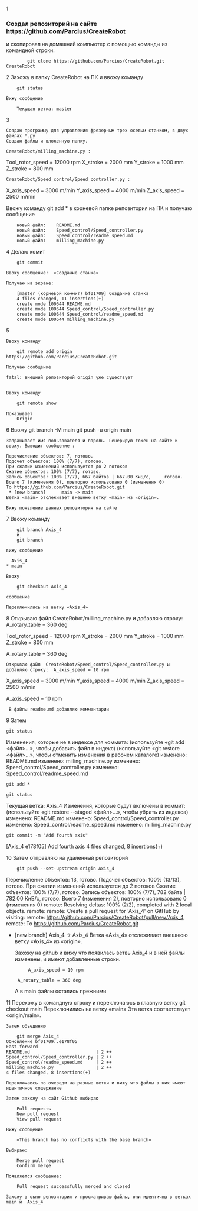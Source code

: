 1 
### Создал репозиторий на  сайте  https://github.com/Parcius/CreateRobot
и скопировал на домашний компьютер с помощью команды из командной строки:
```
		git clone https://github.com/Parcius/CreateRobot.git 			CreateRobot
```
2 
	Захожу в папку CreateRobot на ПК и ввожу команду 

     	git status

   	Вижу сообщение       

		Текущая ветка: master

 3 
	
	Создаю программу для управления фрезерным трех осевым станком, в двух файлах *.py
	Создаю файлы и вложенную папку. 

	CreateRobot/milling_machine.py :
	
Tool_rotor_speed = 12000 rpm
X_stroke = 2000 mm
Y_stroke = 1000 mm
Z_stroke =  800 mm 

	CreateRobot/Speed_control/Speed_controller.py :

X_axis_speed = 3000 m/min
Y_axis_speed = 4000 m/min
Z_axis_speed = 2500 m/min


Ввожу команду  git add *  в корневой папке репозитория на ПК и получаю сообщение

		новый файл:    README.md
		новый файл:    Speed_control/Speed_controller.py
		новый файл:    Speed_control/readme_speed.md
		новый файл:    milling_machine.py

4
	Делаю комит

		git commit

	Ввожу сообщение:  «Создание станка»

	Получаю на экране:

		[master (корневой коммит) bf01709] Создание станка
 		4 files changed, 11 insertions(+)
 		create mode 100644 README.md
 		create mode 100644 Speed_control/Speed_controller.py
 		create mode 100644 Speed_control/readme_speed.md
 		create mode 100644 milling_machine.py

5 
	
	Ввожу команду

		git remote add origin 					https://github.com/Parcius/CreateRobot.git

	Получаю сообщение 
	
	fatal: внешний репозиторий origin уже существует


	Ввожу команду

		git remote show
	
	Показывает 
		Origin

6
	Ввожу
 		git branch -M main
		git push -u origin main

	Запрашивает имя пользователя и пароль. Генерирую токен на сайте и ввожу. Выводит сообщение :

	Перечисление объектов: 7, готово.
	Подсчет объектов: 100% (7/7), готово.
	При сжатии изменений используется до 2 потоков
	Сжатие объектов: 100% (7/7), готово.
	Запись объектов: 100% (7/7), 667 байтов | 667.00 КиБ/с, 	готово.
	Всего 7 (изменения 0), повторно использовано 0 (изменения 0)
	To https://github.com/Parcius/CreateRobot.git
	 * [new branch]      main -> main
	Ветка «main» отслеживает внешнюю ветку «main» из «origin».

	Вижу появление данных репозитория на сайте



7
	Ввожу команду

		git branch Axis_4
		и 
		git branch

	вижу сообщение

	  Axis_4
	* main

	Ввожу

		git checkout Axis_4

	сообщение

	Переключились на ветку «Axis_4»

8 
	Открываю файл CreateRobot/milling_machine.py  и добавляю строку:  A_rotary_table = 360 deg
	
Tool_rotor_speed = 12000 rpm
X_stroke = 2000 mm
Y_stroke = 1000 mm
Z_stroke =  800 mm 

A_rotary_table = 360 deg

	Открываю файл  CreateRobot/Speed_control/Speed_controller.py и добавляю строку:  A_axis_speed = 10 rpm

X_axis_speed = 3000 m/min
Y_axis_speed = 4000 m/min
Z_axis_speed = 2500 m/min

A_axis_speed = 10 rpm

     В файлы readme.md добавляю комментарии

9
	Затем
	
	git status

Изменения, которые не в индексе для коммита:
  (используйте «git add <файл>...», чтобы добавить файл в индекс)
  (используйте «git restore <файл>...», чтобы отменить изменения в рабочем каталоге)
	изменено:      README.md
	изменено:      milling_machine.py
	изменено:      Speed_control/Speed_controller.py
	изменено:      Speed_control/readme_speed.md

	git add *

	git status

Текущая ветка: Axis_4
Изменения, которые будут включены в коммит:
  (используйте «git restore --staged <файл>...», чтобы убрать из индекса)
	изменено:      README.md
	изменено:      Speed_control/Speed_controller.py
	изменено:      Speed_control/readme_speed.md
	изменено:      milling_machine.py

	git commit -m "Add fourth axis"

[Axis_4 e178f05] Add fourth axis
 4 files changed, 8 insertions(+)

10
	Затем отправляю на удаленный репозиторий

		git push --set-upstream origin Axis_4

Перечисление объектов: 13, готово.
Подсчет объектов: 100% (13/13), готово.
При сжатии изменений используется до 2 потоков
Сжатие объектов: 100% (7/7), готово.
Запись объектов: 100% (7/7), 782 байта | 782.00 КиБ/с, готово.
Всего 7 (изменения 2), повторно использовано 0 (изменения 0)
remote: Resolving deltas: 100% (2/2), completed with 2 local objects.
remote: 
remote: Create a pull request for 'Axis_4' on GitHub by visiting:
remote:      https://github.com/Parcius/CreateRobot/pull/new/Axis_4
remote: 
To https://github.com/Parcius/CreateRobot.git
 * [new branch]      Axis_4 -> Axis_4
Ветка «Axis_4» отслеживает внешнюю ветку «Axis_4» из «origin».

	Захожу на github  и вижу что появилась ветвь Axis_4 
и в ней файлы изменены, и имеют добавленные строки. 

    		A_axis_speed = 10 rpm

		A_rotary_table = 360 deg

	А в main  файлы остались прежними 

11
	Перехожу в командную строку и переключаюсь в главную ветку
		git checkout main
	Переключились на ветку «main»
	Эта ветка соответствует «origin/main».

	Затем объединяю

		git merge Axis_4
	Обновление bf01709..e178f05
	Fast-forward
 	README.md                         | 2 ++
 	Speed_control/Speed_controller.py | 2 ++
 	Speed_control/readme_speed.md     | 2 ++
 	milling_machine.py                | 2 ++
 	4 files changed, 8 insertions(+)

	Переключаюсь по очереди на разные ветки и вижу что файлы в них имеют идентичное содержание

	Затем захожу на сайт Github выбираю 

		Pull requests
		New pull request
		View pull request

	Вижу сообщение 

		«This branch has no conflicts with the base branch»

	Выбираю:

		Merge pull request
		Confirm merge

	Появляется сообщение: 

		Pull request successfully merged and closed

	Захожу в окно репозитория и просматриваю файлы, они идентичны в ветках main и  Axis_4
